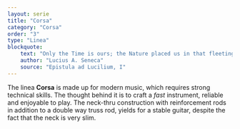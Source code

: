 ```yaml
---
layout: serie
title: "Corsa"
category: "Corsa"
order: "3"
type: "Linea"
blockquote:
    text: "Only the Time is ours; the Nature placed us in that fleeting and slippery possession."
    author: "Lucius A. Seneca"
    source: "Epistula ad Lucilium, I"
---
```


The linea **Corsa** is made up for modern music, which requires strong technical skills. The thought behind it is to craft a *fast* instrument, reliable and enjoyable to play.
The neck-thru construction with reinforcement rods in addition to a double way truss rod, yields for a stable guitar, despite the fact that the neck is very slim. 